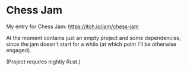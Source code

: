 Chess Jam
===

My entry for Chess Jam: https://itch.io/jam/chess-jam

At the moment contains just an empty project and some dependencies, since the jam doesn't start for a while (at which point I'll be otherwise engaged).

(Project requires nightly Rust.)
